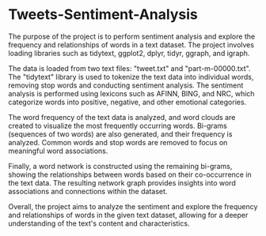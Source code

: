 # Tweets-Sentiment-Analysis
The purpose of the project is to perform sentiment analysis and explore the frequency and relationships of words in a text dataset. The project involves loading libraries such as tidytext, ggplot2, dplyr, tidyr, ggraph, and igraph.

The data is loaded from two text files: "tweet.txt" and "part-m-00000.txt". The "tidytext" library is used to tokenize the text data into individual words, removing stop words and conducting sentiment analysis. The sentiment analysis is performed using lexicons such as AFINN, BING, and NRC, which categorize words into positive, negative, and other emotional categories.

The word frequency of the text data is analyzed, and word clouds are created to visualize the most frequently occurring words. Bi-grams (sequences of two words) are also generated, and their frequency is analyzed. Common words and stop words are removed to focus on meaningful word associations.

Finally, a word network is constructed using the remaining bi-grams, showing the relationships between words based on their co-occurrence in the text data. The resulting network graph provides insights into word associations and connections within the dataset.

Overall, the project aims to analyze the sentiment and explore the frequency and relationships of words in the given text dataset, allowing for a deeper understanding of the text's content and characteristics.

